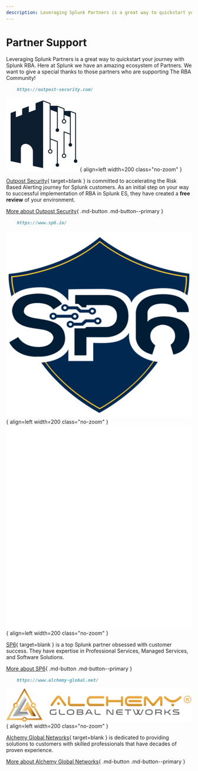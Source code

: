 ```yaml
---
description: Leveraging Splunk Partners is a great way to quickstart your journey with Splunk RBA. Here at Splunk we have an amazing ecosystem of Partners.
---
```


# Partner Support

Leveraging Splunk Partners is a great way to quickstart your journey with Splunk RBA. Here at Splunk we have an amazing ecosystem of Partners. We want to give a special thanks to those partners who are supporting The RBA Community!

``` markdown title="Outpost Security"
    https://outpost-security.com/
```

<div class="result" markdown>

![Outpost Security](../assets/outpost-security.jpg){ align=left width=200 class="no-zoom" }

[Outpost Security](https://outpost-security.com/){ target=blank } is committed to accelerating the Risk Based Alerting journey for Splunk customers. As an initial step on your way to successful implementation of RBA in Splunk ES, they have created a **free review** of your environment.

[More about Outpost Security](outpost.md "Outpost Security"){ .md-button .md-button--primary }

</div>

``` markdown title="SP6"
    https://www.sp6.io/
```

<div class="result" markdown>

![SP6](../assets/partners/sp6/sp6_logo_light.png#only-light){ align=left width=200 class="no-zoom" }
![SP6](../assets/partners/sp6/sp6_logo_dark.png#only-dark){ align=left width=200 class="no-zoom" }

[SP6](https://www.sp6.io/){ target=blank } is a top Splunk partner obsessed with customer success. They have expertise in Professional Services, Managed Services, and Software Solutions.

[More about SP6](sp6.md "SP6"){ .md-button .md-button--primary }

</div>

``` markdown title="Alchemy Global Networks"
    https://www.alchemy-global.net/
```

<div class="result" markdown>

![Alchemy Global Networks](../assets/partners/alchemy/alchemy_logo.svg){ align=left width=200 class="no-zoom" }

[Alchemy Global Networks](https://www.alchemy-global.net/){ target=blank } is dedicated to providing solutions to customers with skilled professionals that have decades of proven experience.

[More about Alchemy Global Networks](alchemy.md "Alchemy Global Networks"){ .md-button .md-button--primary }

</div>